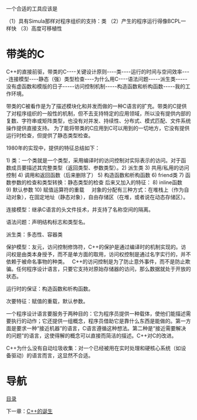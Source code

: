 一个合适的工具应该是

（1）具有Simula那样对程序组织的支持：类
（2）产生的程序运行得像BCPL一样快
（3）高度可移植性

# 带类的C

C++的直接前驱，带类的C----关键设计原则----类----运行的时间与空间效率----连接模型----静态（强）类型检查----为什么用C----语法问题-----派生类-----没有虚函数和模版的日子-----访问控制机制-----构造函数和析构函数-----我的工作环境。
	
带类的C被看作是为了描述模块化和并发而做的一种C语言的扩充。带类的C提供了对程序组织的一般性的机制，但不去支持特定的应用领域，所以没有提供内部的复数、字符串或矩阵类型，也没有对并发、持续性、分布式、模式匹配、文件系统操作提供直接支持。
为了能将带类的C应用到C可以用到的一切地方，它没有提供运行时检查，但提供了静态类型检查。

1980年的实现中，提供的特征总结如下：

1) 类：一个类就是一个类型，采用编译时的访问控制对实际表示的访问。对于函数成员要描述其完整类型（返回类型、参数类型）。2) 派生类
3) 共用/私用的访问控制
4) 调用和返回函数（后来删除了）
5) 构造函数和析构函数
6) friend类
7) 函数参数的检查和类型转换：静态类型的检查
后来又加入的特征：
8) inline函数
9) 默认参数
10) 赋值运算符的重载
   
对象的分配有三种方式：在堆栈上（作为自动对象），在固定地址（静态对象），自由存储区（在堆，或者说在动态存储区）。

连接模型：继承C语言的头文件技术，并支持了名称空间的隔离。

语法问题：声明结构标志和类型名。
	
派生类：多态性、容器类

保护模型：友元，访问控制修饰符，C++的保护是通过编译时的机制实现的。访问权是由类本身授予，而不是单方面的取用，访问权控制是通过名字实行的，并不依赖于被命名事物的种类。
  
C++的访问控制是为了防止意外事件，而不是防止欺骗。任何程序设计语言，只要它支持对原始存储器的访问，那么数据就处于开放的状态。

运行时的保证：构造函数和析构函数。

次要特征：赋值的重载，默认参数。

一个程序设计语言要服务于两种目的：它为程序员提供一种载体，使他们能描述需要执行的动作；它还提供一组概念，程序员借助它是靠什么东西是能做的。第一方面是要求一种“接近机器”的语言，C语言遵循这种想法。第二种是“接近需要解决的问题”的语言，这使得解的概念可以直接而简洁的描述。C++对C的改进。

C++为什么没有自动垃圾收集：对一个已经被用在实时处理和硬核心系统（如设备驱动）的语言而言，这显然不合适。

# 导航

[目录](README.md)

下一章：[C++的诞生](C++的诞生.md)